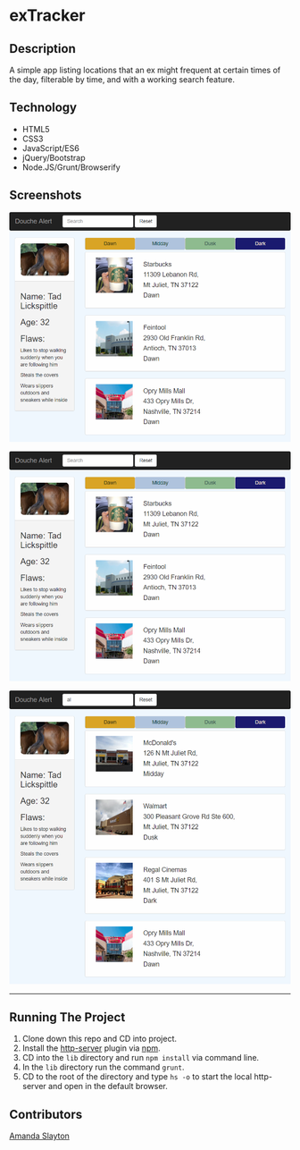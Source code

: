 # exTracker

## Description
A simple app listing locations that an ex might frequent at certain times of the day, filterable by time, and with a working search feature.

## Technology
- HTML5
- CSS3
- JavaScript/ES6
- jQuery/Bootstrap
- Node.JS/Grunt/Browserify

## Screenshots

![Page on- load](https://github.com/ASlayton/exTracker/blob/master/screenshots/filter.png)

![Page Filtered](https://github.com/ASlayton/exTracker/blob/master/screenshots/filter.png)

![Page Search](https://github.com/ASlayton/exTracker/blob/master/screenshots/search.png)
___
## Running The Project
1. Clone down this repo and CD into project.
2. Install the [http-server](https://www.npmjs.com/package/http-server) plugin via [npm](https://www.npmjs.com/).
3. CD into the `lib` directory and run `npm install` via command line.
4. In the `lib` directory run the command `grunt`.
5. CD to the root of the directory and type `hs -o` to start the local http-server and open in the default browser.
## Contributors

[Amanda Slayton](https://github.com/ASlayton)